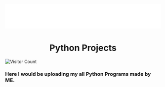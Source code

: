 <h1 align="center">
<img src="https://raw.githubusercontent.com/bishu52490/bishu52490/master/intro.gif" alt="👋 Hi there! I'm Bishu" title="👋 Hi there! I'm Bishu" />
</h1>
<h1 align="center">
Python Projects
</h1>

![Visitor Count](https://visitor-badge-reloaded.herokuapp.com/badge?page_id=bishu52490.python&color=00cf00)

### Here I would be uploading my all Python Programs made by ME.

